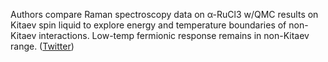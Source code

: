 
Authors compare Raman spectroscopy data on α-RuCl3 w/QMC results on Kitaev spin liquid to explore energy and temperature boundaries of non-Kitaev interactions. Low-temp fermionic response remains in non-Kitaev range. ([Twitter](https://twitter.com/JoshuahHeath/status/1242109662444556288))
